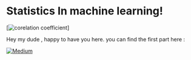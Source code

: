 # Statistics In machine learning!

[![corelation coefficient](https://user-images.githubusercontent.com/87484077/174425766-de0316af-21e6-4665-9b09-9378df5b3edf.png)]

Hey my dude , happy to have you here.
you can find the first part here :

[![Medium](https://img.shields.io/badge/Medium-12100E?style=for-the-badge&logo=medium&logoColor=white)](https://medium.com/@danialhamedi/statistic-for-ml-dl-5b5bb9630bec)


